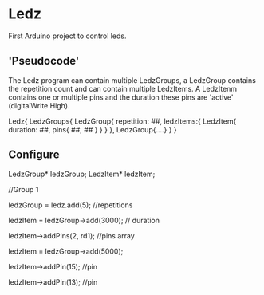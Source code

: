 # Ledz
First Arduino project to control leds.

## 'Pseudocode'
The Ledz program can contain multiple LedzGroups, a LedzGroup contains the repetition count and can contain multiple LedzItems. A LedzItenm contains one or multiple pins and the duration these pins are 'active' (digitalWrite High).

Ledz{
  LedzGroups{
    LedzGroup{
      repetition: ##,
      ledzItems:{
        LedzItem{
          duration: ##,
          pins{
            ##,
            ##
          }
        }
      }
    },
    LedzGroup{....}
  }
}

## Configure
LedzGroup* ledzGroup;
LedzItem* ledzItem;


//Group 1

ledzGroup = ledz.add(5); //repetitions

ledzItem = ledzGroup->add(3000); // duration

ledzItem->addPins(2, rd1); //pins array



ledzItem = ledzGroup->add(5000);

ledzItem->addPin(15); //pin

ledzItem->addPin(13); //pin

